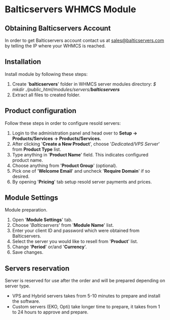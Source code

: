 <h1>Balticservers WHMCS Module</h1>
<h2>Obtaining Balticservers Account</h2>
<p>In order to get Balticservers account contact us at <a href="mailto:sales@balticservers.com?subject=WHMCS Module&body=I want to resell servers! Create my account. My WHMCS is reached from this [please enter your IP address] IP.">sales@balticservers.com</a> by telling the IP where your WHMCS is reached.</p>
<h2>Installation</h2>
<p>Install module by following these steps:</p>
<ol>
  <li>Create '<b>balticservers</b>' folder in WHMCS server modules directory: <i>$ mkdir ./public_html/modules/servers/<b>balticservers</b></i></li>
  <li>Extract all files to created folder.</li>
</ol>
<h2>Product configuration</h2>
<p>Follow these steps in order to configure resold servers:</p>
<ol>
  <li>Login to the administration panel and head over to <b>Setup -> Products/Services -> Products/Services.</b></li>
  <li>After clicking '<b>Create a New Product</b>', choose '<i>Dedicated/VPS Server</i>' from <b>Product Type</b> list.</li>
  <li>Type anything in '<b>Product Name</b>' field. This indicates configured product name.</li>
  <li>Choose anything from '<b>Product Group</b>' (optional).</li>
  <li>Pick one of '<b>Welcome Email</b>' and uncheck '<b>Require Domain</b>' if so desired.</li>
  <li>By opening '<b>Pricing</b>' tab setup resold server payments and prices.</li>
</ol>
<h2>Module Settings</h2>
<p>Module preparation.</p>
<ol>
  <li>Open '<b>Module Settings</b>' tab.</li>
  <li>Choose '<i>Balticservers</i>' from '<b>Module Name</b>' list.</li>
  <li>Enter your client ID and password which were obtained from Balticservers.</li>
  <li>Select the server you would like to resell from '<b>Product</b>' list.</li>
  <li>Change '<b>Period</b>' or/and '<b>Currency</b>'.</li>
  <li>Save changes.</li>
</ol>
<h2>Servers reservation</h2>
<p>Server is reserved for use after the order and will be prepared depending on server type.</p>
<ul>
  <li>VPS and Hybrid servers takes from 5-10 minutes to prepare and install the software.</li>
  <li>Custom servers (EKO, Opti) take longer time to prepare, it takes from 1 to 24 hours to approve and prepare.</li>
</ul>